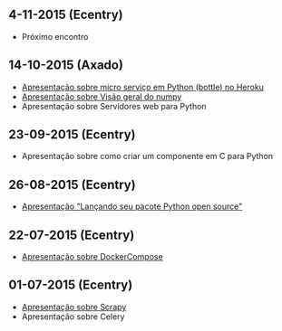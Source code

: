 ## 4-11-2015 (Ecentry)

* Próximo encontro

## 14-10-2015 (Axado)

* [Apresentação sobre micro serviço em Python (bottle) no Heroku](http://www.slideshare.net/MarcioMarchini/01bping)
* [Apresentação sobre Visão geral do numpy](http://nbviewer.ipython.org/github/scipy-latinamerica/scipyla2016/blob/master/presentation/python-floripa/numpy_mini_talk.ipynb)
* Apresentação sobre Servidores web para Python

## 23-09-2015 (Ecentry)

* Apresentação sobre como criar um componente em C para Python 

## 26-08-2015 (Ecentry)

* [Apresentação "Lançando seu pacote Python open source"](https://speakerdeck.com/eliasdorneles/lancando-seu-pacote-python-open-source)

## 22-07-2015 (Ecentry)

- [Apresentação sobre DockerCompose](http://pt.slideshare.net/feliperuhland/docker-compose)

## 01-07-2015 (Ecentry)

* [Apresentação sobre Scrapy](https://speakerdeck.com/eliasdorneles/explorando-scrapy-alem-do-tutorial)
* Apresentação sobre Celery
